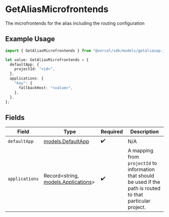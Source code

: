 # GetAliasMicrofrontends

The microfrontends for the alias including the routing configuration

## Example Usage

```typescript
import { GetAliasMicrofrontends } from "@vercel/sdk/models/getaliasop.js";

let value: GetAliasMicrofrontends = {
  defaultApp: {
    projectId: "<id>",
  },
  applications: {
    "key": {
      fallbackHost: "<value>",
    },
  },
};
```

## Fields

| Field                                                                                                           | Type                                                                                                            | Required                                                                                                        | Description                                                                                                     |
| --------------------------------------------------------------------------------------------------------------- | --------------------------------------------------------------------------------------------------------------- | --------------------------------------------------------------------------------------------------------------- | --------------------------------------------------------------------------------------------------------------- |
| `defaultApp`                                                                                                    | [models.DefaultApp](../models/defaultapp.md)                                                                    | :heavy_check_mark:                                                                                              | N/A                                                                                                             |
| `applications`                                                                                                  | Record<string, [models.Applications](../models/applications.md)>                                                | :heavy_check_mark:                                                                                              | A mapping from `projectId` to information that should be used if the path is routed to that particular project. |
